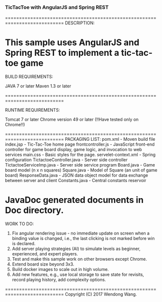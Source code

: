 ### TicTacToe with AngularJS and Spring REST ###
 
===========================================================================
DESCRIPTION:
 
This sample uses AngularJS and Spring REST to implement a tic-tac-toe game
===========================================================================
BUILD REQUIREMENTS:

JAVA 7 or later 
Maven 1.3 or later
 
===========================================================================

RUNTIME REQUIREMENTS:
 
Tomcat 7 or later
Chrome version 49 or later (!!Have tested only on Chrome!!)
 
===========================================================================
PACKAGING LIST:
pom.xml - Moven build file
index.jsp - Tic-Tac-Toe home page
frontcontroller.js - JavaScript front-end controller for game board display, game logic, and invocation to web services
main.css - Basic styles for the page.
servelet-context.xml - Spring configuration
TictactoeController.java - Server side controller
TictactoeServiceImp.java - Server side service program
Board.java - Game board model (n x n squares)
Square.java - Model of Square (an unit of game board)
ResponseData.java - JSON data object model for data exchange between server and client
Constants.java - Central constants reservoir

JavaDoc generated documents in Doc directory.
===========================================================================
WORK TO DO:
 
1. Fix angular rendering issue - no immediate update on screen when a binding value is changed, i.e., the last clicking is not marked before win is declared.
2. Add server playing strategies (AI) to simulate levels as beginner, experienced, and expert players.
3. Test and make this sample work on other browsers except Chrome.
4. Extend board size beyond 3x3.
5. Build docker images to scale out in high volume.
6. Add new features, e.g., use local storage to save state for revisits, record playing history, add complexity options. 
 
===========================================================================
Copyright (C) 2017 Wendong Wang.
